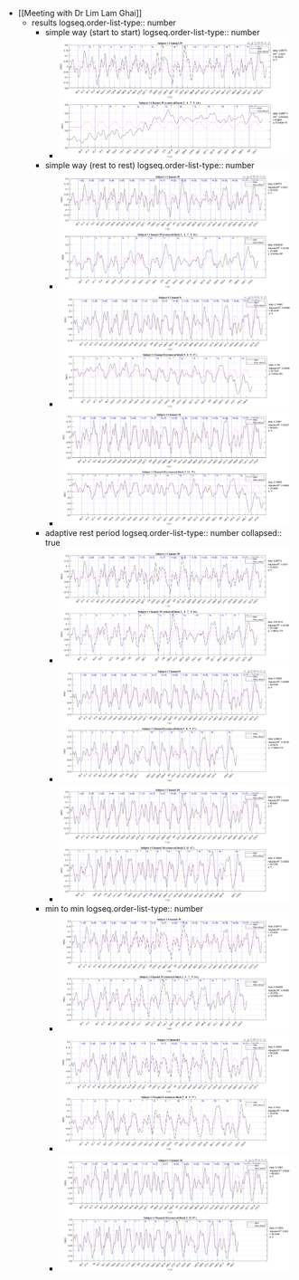 - [[Meeting with Dr Lim Lam Ghai]]
	- results
	  logseq.order-list-type:: number
		- simple way (start to start)
		  logseq.order-list-type:: number
			- ![image.png](../assets/image_1719958234027_0.png)
		- simple way (rest to rest)
		  logseq.order-list-type:: number
			- ![image.png](../assets/image_1719958107274_0.png)
			- ![image.png](../assets/image_1719961449175_0.png)
			- ![image.png](../assets/image_1719962090378_0.png)
		- adaptive rest period
		  logseq.order-list-type:: number
		  collapsed:: true
			- ![image.png](../assets/image_1719958299216_0.png)
			- ![image.png](../assets/image_1719961630368_0.png)
			- ![image.png](../assets/image_1719962027118_0.png)
		- min to min
		  logseq.order-list-type:: number
			- ![image.png](../assets/image_1719958034593_0.png)
			- ![image.png](../assets/image_1719961489824_0.png)
			- ![image.png](../assets/image_1719961957765_0.png)